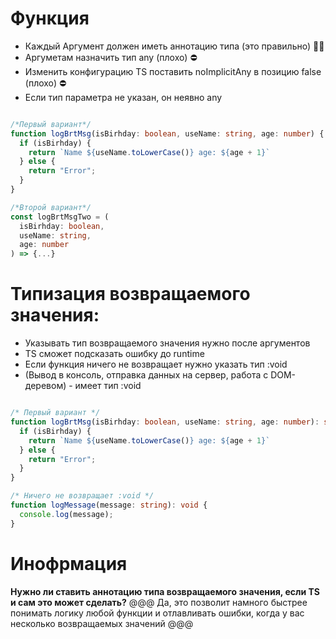 # Функция

- Каждый Аргумент должен иметь аннотацию типа (это правильно) 👌🏻
- Аргуметам назначить тип any (плохо) ⛔
- Изменить конфигурацию TS поставить noImplicitAny в позицию false (плохо) ⛔
- Если тип параметра не указан, он неявно any

<!-- ----------------------------------- -->

```TypeScript

/*Первый вариант*/
function logBrtMsg(isBirhday: boolean, useName: string, age: number) {
  if (isBirhday) {
    return `Name ${useName.toLowerCase()} age: ${age + 1}`
  } else {
    return "Error";
  }
}

/*Второй вариант*/
const logBrtMsgTwo = (
  isBirhday: boolean, 
  useName: string, 
  age: number
) => {...}

```
<!-- ----------------------------------- -->

# Типизация возвращаемого значения: 

- Указывать тип возвращаемого значения нужно после аргументов
- TS сможет подсказать ошибку до runtime 
- Если функция ничего не возвращает нужно указать тип :void 
- (Вывод в консоль, отправка данных на сервер, работа с DOM-деревом) - имеет тип :void 

```TypeScript

/* Первый вариант */
function logBrtMsg(isBirhday: boolean, useName: string, age: number): string {
  if (isBirhday) {
    return `Name ${useName.toLowerCase()} age: ${age + 1}`
  } else {
    return "Error";
  }
}

/* Ничего не возвращает :void */
function logMessage(message: string): void {
  console.log(message);
}

```

# Инофрмация 

**Нужно ли ставить аннотацию типа возвращаемого значения, если TS и сам это может сделать?**
@@@ Да, это позволит намного быстрее понимать логику любой функции и отлавливать ошибки, когда у вас несколько возвращаемых значений @@@


